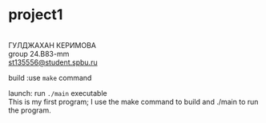 # project1
</br>ГУЛДЖАХАН КЕРИМОВА
</br>group 24.B83-mm 
</br>st135556@student.spbu.ru

 build :use `make` command

 launch: run `./main` executable 
 </br>This is my first program; I use the make command to build and ./main to run the program. 
